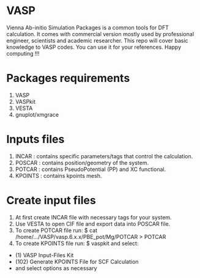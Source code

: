 # VASP
Vienna Ab-initio Simulation Packages is a common tools for DFT calculation. It comes with commercial version mostly used by professional engineer, scientists and academic researcher. This repo will cover basic knowledge to VASP codes. You can use it for your references. Happy computing !!!

# Packages requirements
1. VASP 
2. VASPkit
3. VESTA
4. gnuplot/xmgrace

# Inputs files
1. INCAR : contains specific parameters/tags that control the calculation.
2. POSCAR : contains position/geometry of the system.
3. POTCAR : contains PseudoPotential (PP) and XC functional.
4. KPOINTS : contains kpoints mesh.

# Create input files
1. At first create INCAR file with necessary tags for your system.
2. Use VESTA to open CIF file and export data into POSCAR file.
3. To create POTCAR file run: $ cat /home/.../VASP/vasp.6.x.x/PBE_pot/Mg/POTCAR > POTCAR
4. To create KPOINTS file run: $ vaspkit
and select:
- (1) VASP Input-Files Kit
- (102) Generate KPOINTS File for SCF Calculation
- and select options as necessary

